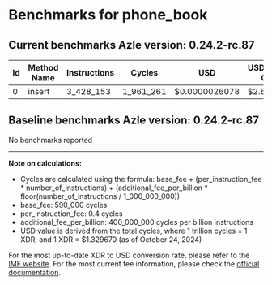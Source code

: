 # Benchmarks for phone_book

## Current benchmarks Azle version: 0.24.2-rc.87

| Id  | Method Name | Instructions | Cycles    | USD           | USD/Million Calls |
| --- | ----------- | ------------ | --------- | ------------- | ----------------- |
| 0   | insert      | 3_428_153    | 1_961_261 | $0.0000026078 | $2.60             |

## Baseline benchmarks Azle version: 0.24.2-rc.87

No benchmarks reported

---

**Note on calculations:**

-   Cycles are calculated using the formula: base_fee + (per_instruction_fee \* number_of_instructions) + (additional_fee_per_billion \* floor(number_of_instructions / 1_000_000_000))
-   base_fee: 590_000 cycles
-   per_instruction_fee: 0.4 cycles
-   additional_fee_per_billion: 400_000_000 cycles per billion instructions
-   USD value is derived from the total cycles, where 1 trillion cycles = 1 XDR, and 1 XDR = $1.329670 (as of October 24, 2024)

For the most up-to-date XDR to USD conversion rate, please refer to the [IMF website](https://www.imf.org/external/np/fin/data/rms_sdrv.aspx).
For the most current fee information, please check the [official documentation](https://internetcomputer.org/docs/current/developer-docs/gas-cost#execution).
